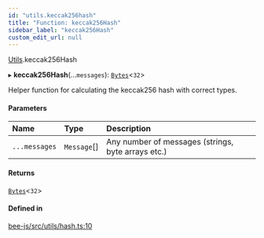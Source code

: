 ```yaml
---
id: "utils.keccak256hash"
title: "Function: keccak256Hash"
sidebar_label: "keccak256Hash"
custom_edit_url: null
---
```


[Utils](../modules/utils.md).keccak256Hash

▸ **keccak256Hash**(...`messages`): [`Bytes`](../interfaces/utils.bytes.bytes.md)<``32``\>

Helper function for calculating the keccak256 hash with
correct types.

#### Parameters

| Name | Type | Description |
| :------ | :------ | :------ |
| `...messages` | `Message`[] | Any number of messages (strings, byte arrays etc.) |

#### Returns

[`Bytes`](../interfaces/utils.bytes.bytes.md)<``32``\>

#### Defined in

[bee-js/src/utils/hash.ts:10](https://github.com/ethersphere/bee-js/blob/0e69ca1/src/utils/hash.ts#L10)
